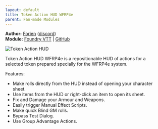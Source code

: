 ```yaml
---
layout: default
title: Token Action HUD WFRP4e
parent: Fan-made Modules
---
```


**Author:** [Forien](https://foundryvtt.com/community/forien) ([discord](https://discord.gg/XkTFv8DRDc))  
**Module:** [Foundry VTT](https://foundryvtt.com/packages/token-action-hud-wfrp4e) | [GitHub](https://github.com/Foundry-Workshop/token-action-hud-wfrp4e)

![Token Action HUD](https://raw.githubusercontent.com/Foundry-Workshop/token-action-hud-wfrp4e/master/.github/assets/module-preview.gif)

Token Action HUD WFRP4e is a repositionable HUD of actions for a selected token prepared specially for the WFRP4e system.

Features:
- Make rolls directly from the HUD instead of opening your character sheet.
- Use items from the HUD or right-click an item to open its sheet.
- Fix and Damage your Armour and Weapons.
- Easily trigger Manual Effect Scripts.
- Make quick Blind GM rolls.
- Bypass Test Dialog.
- Use Group Advantage Actions.

